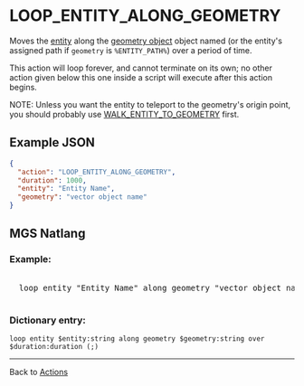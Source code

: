 # LOOP_ENTITY_ALONG_GEOMETRY

Moves the [entity](../entities) along the [geometry object](../maps/vector_objects) object named (or the entity's assigned path if `geometry` is `%ENTITY_PATH%`) over a period of time.

This action will loop forever, and cannot terminate on its own; no other action given below this one inside a script will execute after this action begins.

NOTE: Unless you want the entity to teleport to the geometry's origin point, you should probably use [WALK_ENTITY_TO_GEOMETRY](../actions/WALK_ENTITY_TO_GEOMETRY) first.

## Example JSON

```json
{
  "action": "LOOP_ENTITY_ALONG_GEOMETRY",
  "duration": 1000,
  "entity": "Entity Name",
  "geometry": "vector object name"
}
```

## MGS Natlang

### Example:

<pre class="HyperMD-codeblock mgs">

  <span class="verb">loop</span> <span class="sigil">entity</span> <span class="string">"Entity Name"</span> <span class="">along</span> <span class="sigil">geometry</span> <span class="string">"vector object name"</span> <span class="">over</span> <span class="number">1000ms</span><span class="terminator">;</span>

</pre>

### Dictionary entry:

```
loop entity $entity:string along geometry $geometry:string over $duration:duration (;)
```

---

Back to [Actions](../actions)
